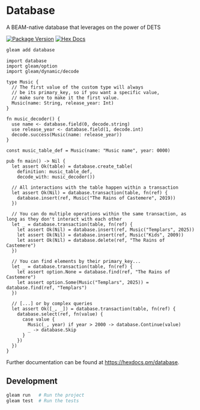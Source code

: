 # Database

A BEAM-native database that leverages on the power of DETS

[![Package Version](https://img.shields.io/hexpm/v/database)](https://hex.pm/packages/database)
[![Hex Docs](https://img.shields.io/badge/hex-docs-ffaff3)](https://hexdocs.pm/database/)

```sh
gleam add database
```
```gleam
import database
import gleam/option
import gleam/dynamic/decode

type Music {
  // The first value of the custom type will always
  // be its primary_key, so if you want a specific value,
  // make sure to make it the first value.
  Music(name: String, release_year: Int)
}

fn music_decoder() {
  use name <- database.field(0, decode.string)
  use release_year <- database.field(1, decode.int)
  decode.success(Music(name: release_year))
}

const music_table_def = Music(name: "Music name", year: 0000)

pub fn main() -> Nil {
  let assert Ok(table) = database.create_table(
    definition: music_table_def, 
    decode_with: music_decoder())

  // All interactions with the table happen within a transaction
  let assert Ok(Nil) = database.transaction(table, fn(ref) {
    database.insert(ref, Music("The Rains of Castemere", 2019))
  })

  // You can do multiple operations within the same transaction, as long as they don't interact with each other
  let _ = database.transaction(table, fn(ref) {
    let assert Ok(Nil) = database.insert(ref, Music("Templars", 2025))
    let assert Ok(Nil) = database.insert(ref, Music("Kids", 2009))
    let assert Ok(Nil) = database.delete(ref, "The Rains of Castemere")
  })

  // You can find elements by their primary_key...
  let _ = database.transaction(table, fn(ref) {
    let assert option.None = database.find(ref, "The Rains of Castemere")
    let assert option.Some(Music("Templars", 2025)) = database.find(ref, "Templars")
  })

  // [...] or by complex queries
  let assert Ok([_, _]) = database.transaction(table, fn(ref) {
    database.select(ref, fn(value) {
      case value {
        Music(_, year) if year > 2000 -> database.Continue(value)
        _ -> database.Skip
      }
    })
  })
}
```

Further documentation can be found at <https://hexdocs.pm/database>.

## Development

```sh
gleam run   # Run the project
gleam test  # Run the tests
```
